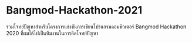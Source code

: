 # Bangmod-Hackathon-2021

รวมโจทย์ปัญหาสำหรับโครงการแข่งขันการเขียนโปรแกรมคอมพิวเตอร์ Bangmod Hackathon 2020 ที่ผมได้ไปเป็นทีมงานในการคิดโจทย์ปัญหา
